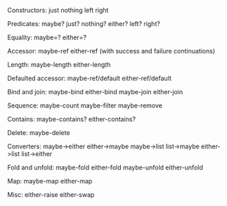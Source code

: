 Constructors:  just nothing left right

Predicates:  maybe? just? nothing? either? left? right?

Equality: maybe=? either=?

Accessor: maybe-ref either-ref (with success and failure continuations)

Length: maybe-length either-length

Defaulted accessor: maybe-ref/default either-ref/default

Bind and join: maybe-bind either-bind maybe-join either-join

Sequence: maybe-count maybe-filter maybe-remove

Contains: maybe-contains? either-contains?

Delete: maybe-delete

Converters: maybe->either either->maybe maybe->list list->maybe either->list list->either

Fold and unfold: maybe-fold either-fold maybe-unfold either-unfold

Map: maybe-map either-map

Misc: either-raise either-swap
